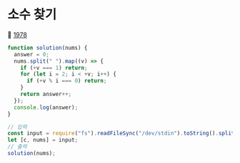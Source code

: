 # 소수 찾기
🔗 <a href="https://www.acmicpc.net/problem/1978">1978</a>

```javascript
function solution(nums) {
  answer = 0;
  nums.split(" ").map((v) => {
    if (+v === 1) return;
    for (let i = 2; i < +v; i++) {
      if (+v % i === 0) return;
    }
    return answer++;
  });
  console.log(answer);
}

// 입력
const input = require("fs").readFileSync("/dev/stdin").toString().split("\n");
let [c, nums] = input;
// 출력
solution(nums);
```
